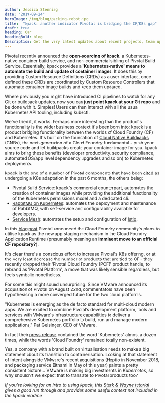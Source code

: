 ```yaml
---
author: Jessica Stenning
date: "2019-09-24"
heroImage: /img/blog/packing-robot.jpg
title:  "kpack: another indicator Pivotal is bridging the CF/K8s gap"
draft: true
heading: Our
headingBold: blog
Description: Get the very latest updates about recent projects, team updates, thoughts and industry news from our team of EngineerBetter experts.
---
```


Pivotal recently announced the **open-sourcing of kpack**, a Kubernetes-native container build service, and non-commercial sibling of Pivotal Build Service. Essentially, kpack provides a **'Kubernetes-native' means to automate the build and update of container images**. It does this by providing Custom Resource Definitions (CRDs) as a user interface, once defined these CRDs are coordinated by Custom Resource Controllers that automate container image builds and keep them updated.

Where previously you might have introduced CI pipelines to watch for any Git or buildpack updates, now you can **just point kpack at your Git repo** and be done with it. Simples! Users can then interact with all the usual Kubernetes API tooling, including kubectl.

We've tried it, it works. Perhaps more interesting than the product's functionality is the wider business context it's been born into: kpack is a product bridging functionality between the worlds of Cloud Foundry (CF) and Kubernetes. It's built on the foundation of [Cloud Native Buildpacks](https://buildpacks.io) (CNBs), the next-generation of a Cloud Foundry fundamental - push your source code and let buildpacks create your container image for you. kpack aims to bring these benefits (developer productivity, security compliance, automated OS/app level dependency upgrades and so on) to Kubernetes deployments.

kpack is the one of a number of Pivotal components that have been [cited](https://content.pivotal.io/announcements/pivotal-makes-kubernetes-easier-for-developers-and-operators) as undergoing a K8s adaptation in the past 6 months, the others being:

- Pivotal Build Service: kpack's commercial counterpart, automates the creation of container images while providing the additional functionality of the Kubernetes permissions model and a dedicated cli.
- [RabbitMQ on Kubernetes](https://content.pivotal.io/blog/introducing-rabbitmq-for-kubernetes): automates the deployment and maintenance of RabbitMQ, with self-service and configurability available for developers.
- [Service Mesh](https://docs.pivotal.io/pivotalcf/2-6/adminguide/service-mesh.html): automates the setup and configuration of [Istio](https://istio.io/).

In this [blog post](https://content.pivotal.io/blog/introducing-kpack-a-kubernetes-native-container-build-service) Pivotal announced the Cloud Foundry community's plans to utilise kpack as the new app staging mechanism in the Cloud Foundry Application Runtime (presumably meaning an **imminent move to an official CF repository?**).

It's clear there's a conscious effort to increase Pivotal's K8s offering, or at the very least decrease the number of products that are tied to CF - they recently dropped their 'Pivotal Cloud Foundry (PCF)' product handle, to rebrand as 'Pivotal Platform', a move that was likely sensible regardless, but feels symbolic nonetheless.

For some this might sound unsurprising. Since VMware announced its acquisition of Pivotal on August 22nd, commentators have been hypothesising a more converged future for the two cloud platforms.

"Kubernetes is emerging as the de facto standard for multi-cloud modern apps. We are excited to combine Pivotal’s development platform, tools and services with VMware's infrastructure capabilities to deliver a comprehensive Kubernetes portfolio to build, run and manage modern applications," Pat Gelsinger, CEO of VMware.

In fact their [press release](https://www.vmware.com/company/news/releases/vmw-newsfeed.VMware-Signs-Definitive-Agreement-to-Acquire-Pivotal-Software.1905769.html) contained the word 'Kubernetes' almost a dozen times, while the words 'Cloud Foundry' remained totally non-existent.

Yes, a company with a brand built on virtualisation needs to make a big statement about its transition to containerisation. Looking at that statement of intent alongside VMware's recent acquisitions (Heptio in November 2018, and packaging service Bitnami in May of this year) paints a pretty consistent picture... VMware is making big investments in _Kubernetes_, so why shouldn't we expect that to translate to Pivotal products too?

_If you're looking for an intro to using kpack, this [Stark & Wayne tutorial](https://starkandwayne.com/blog/investigating-kpack-automatically-updating-kubernetes-pods-with-buildpacks/) gives a good run through and provides some useful context not included in the kpack readme_
